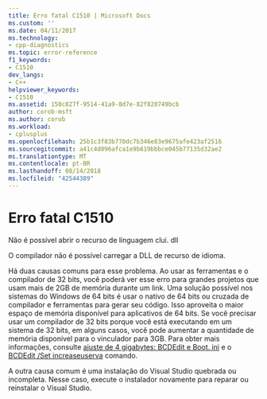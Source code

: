 ```yaml
---
title: Erro fatal C1510 | Microsoft Docs
ms.custom: ''
ms.date: 04/11/2017
ms.technology:
- cpp-diagnostics
ms.topic: error-reference
f1_keywords:
- C1510
dev_langs:
- C++
helpviewer_keywords:
- C1510
ms.assetid: 150c827f-9514-41a9-8d7e-82f820749bcb
author: corob-msft
ms.author: corob
ms.workload:
- cplusplus
ms.openlocfilehash: 25b1c3f83b770dc7b346e83e9675afe423af2516
ms.sourcegitcommit: a41c4d096afca1e9b619bbbce045b77135d32ae2
ms.translationtype: MT
ms.contentlocale: pt-BR
ms.lasthandoff: 08/14/2018
ms.locfileid: "42544389"
---
```

# <a name="fatal-error-c1510"></a>Erro fatal C1510
Não é possível abrir o recurso de linguagem clui. dll  
  
 O compilador não é possível carregar a DLL de recurso de idioma.  
  
Há duas causas comuns para esse problema. Ao usar as ferramentas e o compilador de 32 bits, você poderá ver esse erro para grandes projetos que usam mais de 2GB de memória durante um link. Uma solução possível nos sistemas do Windows de 64 bits é usar o nativo de 64 bits ou cruzada de compilador e ferramentas para gerar seu código. Isso aproveita o maior espaço de memória disponível para aplicativos de 64 bits. Se você precisar usar um compilador de 32 bits porque você está executando em um sistema de 32 bits, em alguns casos, você pode aumentar a quantidade de memória disponível para o vinculador para 3GB. Para obter mais informações, consulte [ajuste de 4 gigabytes: BCDEdit e Boot. ini](https://msdn.microsoft.com/library/vs/alm/bb613473\(v=vs.85\).aspx) e o [BCDEdit /Set increaseuserva](https://msdn.microsoft.com/library/ff542202.aspx) comando.  

A outra causa comum é uma instalação do Visual Studio quebrada ou incompleta. Nesse caso, execute o instalador novamente para reparar ou reinstalar o Visual Studio.  
  